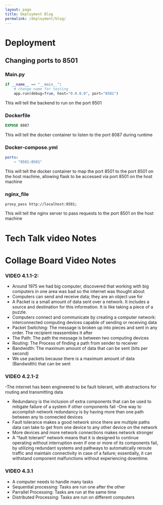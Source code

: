 ```yaml
---
layout: page
title: Deployment Blog
permalink: /deployment/blog/
---
```

# Deployment
## Changing ports to 8501
### Main.py
```python
if __name__ == "__main__":
    # change name for testing
    app.run(debug=True, host="0.0.0.0", port="8501")
```
This will tell the backend to run on the port 8501

### Dockerfile
```dockerfile
EXPOSE 8087
```
This will tell the docker container to listen to the port 8087 during runtime

### Docker-compose.yml
```yaml
ports:
    - "8501:8501"
```
This will tell the docker container to map the port 8501 to the port 8501 on the host machine, allowing flask to be accessed via port 8501 on the host machine

### nginx_file
```nginx
proxy_pass http://localhost:8501;
```
This will tell the nginx server to pass requests to the port 8501 on the host machine

# Tech Talk video Notes



# Collage Board Video Notes

### VIDEO 4.1.1-2: 

- Around 1975 we had big computer, discovered that working with big computers in one area was bad so the internet was thought about
- Computers can send and receive data; they are an object use for
- A Packet is a small amount of data sent over a network. It includes a source and destination for this information. It is like taking a piece of a puzzle.
- Computers connect and communicate by creating a computer network: interconnected computing devices capable of sending or receiving data
- Packet Switching: The message is broken up into pieces and sent in any order. The recipient reassembles it after
- The Path: The path the message is between two computing devices
- Routing: The Process of finding a path from sender to receiver
- Bandwidth: The maximum amount of data that can be sent (bits per second)
- We use packets because there is a maximum amount of data (Bandwidth) that can be sent

### VIDEO 4.2.1-2

-The internet has been engineered to be fault tolerant, with abstractions for routing and transmitting data
- Redundancy is the inclusion of extra components that can be used to mitigate failure of a system if other components fail
-One way to accomplish network redundancy is by having more than one path between any to connected devices
- Fault tolerance makes a good network since there are multiple paths data can take to get from one device to any other device on the network
- More devices and more network connections makes network stronger
- A "fault tolerant" network means that it is designed to continue operating without interruption even if one or more of its components fail, by utilizing redundant systems and pathways to automatically reroute traffic and maintain connectivity in case of a failure; essentially, it can withstand component malfunctions without experiencing downtime.

### VIDEO 4.3.1
- A computer needs to handle many tasks
- Sequential processing: Tasks are run one after the other
- Parrallel Processing: Tasks are run at the same time
- Distributed Processing: Tasks are run on different computers